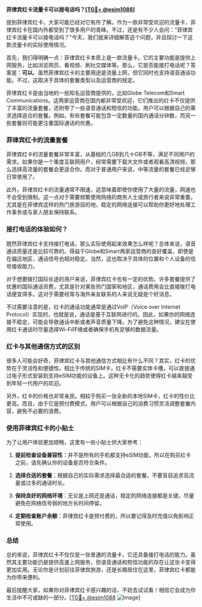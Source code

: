 **菲律宾红卡流量卡可以接电话吗？[[TG💪+ @esim1088](https://t.me/s/esim1088)]**

提到菲律宾红卡，大家可能已经对它有所了解。作为一款非常受欢迎的流量卡，菲律宾红卡在国内外都受到了很多用户的青睐。不过，还是有不少人会问：“菲律宾红卡流量卡可以接电话吗？”今天，我们就来详细解答这个问题，并且探讨一下这款流量卡的实际使用情况。

首先，我们得明确一点：菲律宾红卡本质上是一款流量卡。它的主要功能是提供上网服务，比如浏览网页、看视频、刷社交媒体等。那么，它是否能接打电话呢？答案是：**可以**。虽然菲律宾红卡的主要用途是流量上网，但它同时也支持语音通话功能。不过，这取决于具体的套餐类型以及运营商的规定。

菲律宾红卡是由当地的一些知名运营商提供的，比如Globe Telecom和Smart Communications。这两家运营商在国内都非常受欢迎，它们推出的红卡不仅提供了丰富的流量套餐，还附带了一些语音通话和短信的功能。用户可以根据自己的需求选择适合的套餐。例如，有些套餐可能包含一定数量的国内通话分钟数，而另一些套餐则可能更注重国际通话的优惠。

### 菲律宾红卡的流量套餐

菲律宾红卡的流量套餐非常丰富，从基础的几GB到几十GB不等，满足不同用户的需求。如果你是一个重度互联网用户，经常需要下载大文件或者观看高清视频，那么选择高流量的套餐会更适合你。而对于普通用户来说，中等流量的套餐已经足够日常使用了。

此外，菲律宾红卡的流量通常不限速，这意味着即使你使用了大量的流量，网速也不会受到限制。这一点对于需要频繁使用网络的商务人士或旅行者来说非常重要。尤其是在菲律宾这样的热门旅游目的地，稳定的网络连接可以帮助你更好地处理工作事务或与家人朋友保持联系。

### 接打电话的体验如何？

既然菲律宾红卡支持接打电话，那么实际使用起来效果怎么样呢？总体来说，语音通话质量还是比较可靠的。得益于Globe和Smart两家运营商的良好覆盖，即使是在偏远地区，通话信号也相对稳定。当然，这也取决于具体的位置和个人设备的信号接收能力。

对于想要拨打国际长途的用户来说，菲律宾红卡也有一定的优势。许多套餐提供了优惠的国际通话资费，尤其是针对某些热门国家和地区，通话费用会比直接拨打电话便宜得多。这对于需要经常与海外亲友联系的人来说无疑是个好消息。

不过需要注意的是，红卡的通话功能通常是通过VoIP（Voice over Internet Protocol）实现的，也就是说，通话是基于互联网进行的。因此，如果你的网络连接不稳定，可能会导致通话中断或者声音质量下降。为了避免这种情况，建议在使用红卡通话时尽量选择Wi-Fi环境或者确保手机有足够的数据流量。

### 红卡与其他通信方式的区别

很多人可能会好奇，菲律宾红卡与其他通信方式相比有什么不同？其实，红卡的优势在于灵活性和便捷性。相比于传统的SIM卡，红卡不需要实体卡槽，可以直接通过电子形式安装到支持eSIM功能的设备上。这种无卡化的趋势使得红卡越来越受到年轻一代用户的欢迎。

另外，红卡的价格也非常亲民。相较于购买一张全新的本地SIM卡，红卡的性价比更高。而且，由于它是预付费模式，用户可以根据自己的消费习惯灵活调整套餐内容，避免不必要的浪费。

### 使用菲律宾红卡的小贴士

为了让用户体验更加顺畅，这里有一些小贴士供大家参考：

1. **提前检查设备兼容性**：并不是所有的手机都支持eSIM功能，所以在购买红卡之前，请先确认你的设备是否符合条件。
   
2. **选择合适的套餐**：根据自己的实际需求选择最合适的套餐，不要盲目追求高流量或过多的通话时长。

3. **保持良好的网络环境**：无论是上网还是通话，稳定的网络连接都是关键。尽量避免在网络信号弱的地方长时间停留。

4. **定期检查账户余额**：菲律宾红卡是预付费的，所以要记得及时充值以免影响正常使用。

### 总结

总的来说，菲律宾红卡不仅仅是一张普通的流量卡，它还具备接打电话的能力。虽然其主要功能仍是提供高速上网服务，但语音通话和短信功能的存在让这张卡变得更加实用。无论你是计划前往菲律宾旅游，还是长期居住在这里，菲律宾红卡都能为你带来便利。

最后提醒大家，如果你对菲律宾红卡感兴趣的话，不妨去试试看！相信它会成为你生活中不可或缺的一部分。[[TG💪+ @esim1088](https://t.me/s/esim1088) ![Image](https://i.postimg.cc/4NQfJmqS/Snipaste-2025-05-13-00-14-12.png)]
